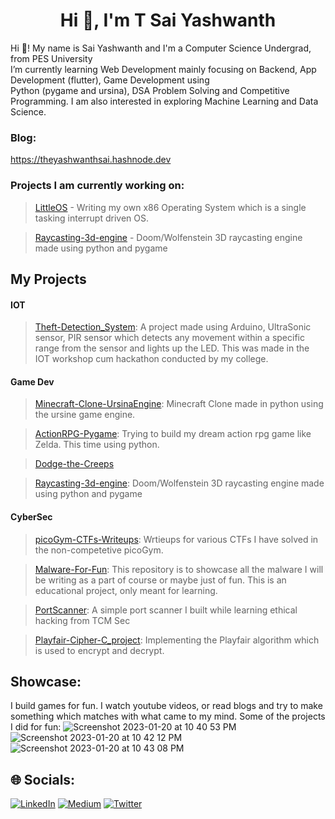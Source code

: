<h1 align="center">Hi 👋, I'm T Sai Yashwanth</h1>


Hi 👋! My name is Sai Yashwanth and I'm a Computer Science Undergrad, from PES University<br>I’m currently learning Web Development mainly focusing on Backend, App Development (flutter), Game Development using <br>Python (pygame and ursina), DSA Problem Solving and Competitive Programming. I am also interested in exploring Machine Learning and Data Science.

### Blog:
https://theyashwanthsai.hashnode.dev




### Projects I am currently working on:
>[LittleOS](https://github.com/theyashwanthsai/LittleOS) - 
Writing my own x86 Operating System which is a single tasking interrupt driven OS.

>[Raycasting-3d-engine](https://github.com/theyashwanthsai/raycasting-3d-engine) - 
Doom/Wolfenstein 3D raycasting engine made using python and pygame

## My Projects
#### IOT
>[Theft-Detection_System](https://github.com/theyashwanthsai/Theft-Detection_System): A project made using Arduino, UltraSonic sensor, PIR sensor which detects any movement within a specific range from the sensor and lights up the LED. This was made in the IOT workshop cum hackathon conducted by my college.


#### Game Dev
>[Minecraft-Clone-UrsinaEngine](https://github.com/theyashwanthsai/Minecraft-Clone-UrsinaEngine): Minecraft Clone made in python using the ursine game engine.

>[ActionRPG-Pygame](https://github.com/theyashwanthsai/ActionRPG-Pygame): Trying to build my dream action rpg game like Zelda. This time using python.

>[Dodge-the-Creeps](https://github.com/theyashwanthsai/Dodge-the-Creeps)

>[Raycasting-3d-engine](https://github.com/theyashwanthsai/raycasting-3d-engine): 
Doom/Wolfenstein 3D raycasting engine made using python and pygame

#### CyberSec
>[picoGym-CTFs-Writeups](https://github.com/theyashwanthsai/picoGym-CTFs-Writeups): Wrtieups for various CTFs I have solved in the non-competetive picoGym.

>[Malware-For-Fun](https://github.com/theyashwanthsai/Malware-For-Fun): This repository is to showcase all the malware I will be writing as a part of course or maybe just of fun. This is an educational project, only meant for learning.

>[PortScanner](https://github.com/theyashwanthsai/PortScanner): A simple port scanner I built while learning ethical hacking from TCM Sec

>[Playfair-Cipher-C_project](https://github.com/theyashwanthsai/Playfair-Cipher-C_project): Implementing the Playfair algorithm which is used to encrypt and decrypt.

## Showcase:
I build games for fun. I watch youtube videos, or read blogs and try to make something which matches with what came to my mind.
Some of the projects I did for fun:
![Screenshot 2023-01-20 at 10 40 53 PM](https://user-images.githubusercontent.com/68785131/213761405-63c0f8bb-bb80-4671-a021-c8b9287cb0c9.png)
![Screenshot 2023-01-20 at 10 42 12 PM](https://user-images.githubusercontent.com/68785131/213761688-dbe6aec2-24b2-4ade-aa5a-640008db23f7.png)
![Screenshot 2023-01-20 at 10 43 08 PM](https://user-images.githubusercontent.com/68785131/213762215-ea5c596f-113f-4acb-889f-b74b6dbcab32.png)




## 🌐 Socials:
[![LinkedIn](https://img.shields.io/badge/LinkedIn-%230077B5.svg?logo=linkedin&logoColor=white)](https://linkedin.com/in/yashwanth-sai-457aa51b9) [![Medium](https://img.shields.io/badge/Medium-12100E?logo=medium&logoColor=white)](https://medium.com/@theyashwanthsai) [![Twitter](https://img.shields.io/badge/Twitter-%231DA1F2.svg?logo=Twitter&logoColor=white)](https://twitter.com/yashwanthsai29) 

